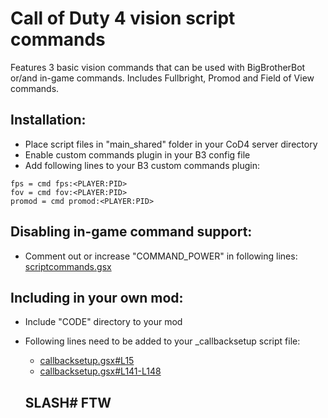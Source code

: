 # Call of Duty 4 vision script commands 
Features 3 basic vision commands that can be used with BigBrotherBot or/and in-game commands. Includes Fullbright, Promod and Field of View commands.

## Installation:
* Place script files in "main_shared" folder in your CoD4 server directory
* Enable custom commands plugin in your B3 config file
* Add following lines to your B3 custom commands plugin:
```
fps = cmd fps:<PLAYER:PID>
fov = cmd fov:<PLAYER:PID>
promod = cmd promod:<PLAYER:PID>
```

## Disabling in-game command support:
* Comment out or increase "COMMAND_POWER" in following lines: [scriptcommands.gsx](https://github.com/leiizko/cod4_scriptcommands/blob/master/code/scriptcommands.gsx#L14-L16)

## Including in your own mod:
* Include "CODE" directory to your mod
* Following lines need to be added to your _callbacksetup script file:
  * [callbacksetup.gsx#L15](https://github.com/leiizko/cod4_scriptcommands/blob/master/maps/mp/gametypes/_callbacksetup.gsx#L15)
  * [callbacksetup.gsx#L141-L148](https://github.com/leiizko/cod4_scriptcommands/blob/master/maps/mp/gametypes/_callbacksetup.gsx#L141-L148)
  
  
  
  
  ## SLASH# FTW
